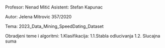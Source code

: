 Profesor: Nenad Mitić
Asistent: Stefan Kapunac

Autor: Jelena Mitrovic 357/2020

Tema: 2023_Data_Mining_SpeedDating_Dataset

Obradjeni teme i algoritmi:
1.Klasifikacija: 
   1.1.Stabla odlucivanja
   1.2. Slucajna suma

